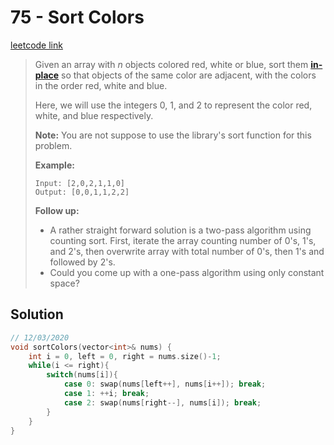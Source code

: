 # 75 - Sort Colors

[leetcode link](https://leetcode.com/problems/sort-colors/)

> Given an array with *n* objects colored red, white or blue, sort them **[in-place](https://en.wikipedia.org/wiki/In-place_algorithm)** so that objects of the same color are adjacent, with the colors in the order red, white and blue.
>
> Here, we will use the integers 0, 1, and 2 to represent the color red, white, and blue respectively.
>
> **Note:** You are not suppose to use the library's sort function for this problem.
>
> **Example:**
>
> ```
> Input: [2,0,2,1,1,0]
> Output: [0,0,1,1,2,2]
> ```
>
> **Follow up:**
>
> - A rather straight forward solution is a two-pass algorithm using counting sort.
>    First, iterate the array counting number of 0's, 1's, and 2's, then  overwrite array with total number of 0's, then 1's and followed by 2's.
> - Could you come up with a one-pass algorithm using only constant space?

## Solution

```cpp
// 12/03/2020
void sortColors(vector<int>& nums) {
    int i = 0, left = 0, right = nums.size()-1;
    while(i <= right){
        switch(nums[i]){
            case 0: swap(nums[left++], nums[i++]); break;
            case 1: ++i; break;
            case 2: swap(nums[right--], nums[i]); break;
        }
    }
}
```